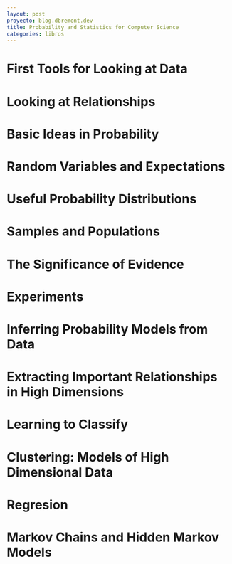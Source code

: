 ```yaml
---
layout: post
proyecto: blog.dbremont.dev
title: Probability and Statistics for Computer Science
categories: libros
---
```


<!--more-->

# First Tools for Looking at Data
# Looking at Relationships
# Basic Ideas in Probability
# Random Variables and Expectations
# Useful Probability Distributions
# Samples and Populations
# The Significance of Evidence
# Experiments
# Inferring Probability Models from Data
# Extracting Important Relationships in High Dimensions
# Learning to Classify
# Clustering: Models of High Dimensional Data
# Regresion
# Markov Chains and Hidden Markov Models